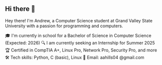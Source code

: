 ## Hi there 👋

Hey there! I'm Andrew, a Computer Science student at Grand Valley State University with a passion for programming and computers.

🎓 I'm currently in school for a Bachelor of Science in Computer Science (Expected: 2026)
🔍 I am currently seeking an Internship for Summer 2025
🏆 Certified in CompTIA A+, Linux Pro, Network Pro, Security Pro, and more
🛠️ Tech skills: Python, C (basic), Linux
📧 Email: aahills04 @gmail.com

